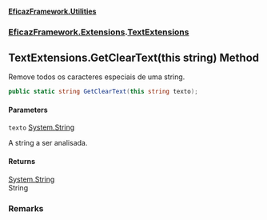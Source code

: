 #### [EficazFramework.Utilities](EficazFrameworkData.md 'EficazFramework Data')
### [EficazFramework.Extensions](EficazFrameworkData.md#EficazFramework.Extensions 'EficazFramework.Extensions').[TextExtensions](EficazFramework.Extensions/TextExtensions.md 'EficazFramework.Extensions.TextExtensions')

## TextExtensions.GetClearText(this string) Method

Remove todos os caracteres especiais de uma string.

```csharp
public static string GetClearText(this string texto);
```
#### Parameters

<a name='EficazFramework.Extensions.TextExtensions.GetClearText(thisstring).texto'></a>

`texto` [System.String](https://docs.microsoft.com/en-us/dotnet/api/System.String 'System.String')

A string a ser analisada.

#### Returns
[System.String](https://docs.microsoft.com/en-us/dotnet/api/System.String 'System.String')  
String

### Remarks